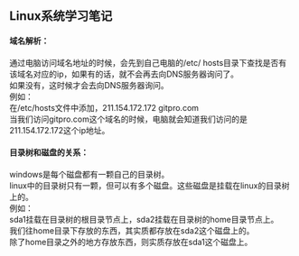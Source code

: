 ## Linux系统学习笔记

#### 域名解析：
通过电脑访问域名地址的时候，会先到自己电脑的/etc/  hosts目录下查找是否有该域名对应的ip，如果有的话，就不会再去向DNS服务器询问了。  
如果没有，这时候才会去向DNS服务器询问。  
例如：  
在/etc/hosts文件中添加，211.154.172.172 gitpro.com  
当我们访问gitpro.com这个域名的时候，电脑就会知道我们访问的是211.154.172.172这个ip地址。

#### 目录树和磁盘的关系：
windows是每个磁盘都有一颗自己的目录树。  
linux中的目录树只有一颗，但可以有多个磁盘。这些磁盘是挂载在linux的目录树上的。  
例如：  
sda1挂载在目录树的根目录节点上，sda2挂载在目录树的home目录节点上。  
我们往home目录下存放的东西，其实质都存放在sda2这个磁盘上的。  
除了home目录之外的地方存放东西，则实质存放在sda1这个磁盘上。